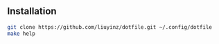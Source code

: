 ## Installation

```bash
git clone https://github.com/liuyinz/dotfile.git ~/.config/dotfile
make help
```
